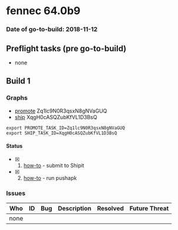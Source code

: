 # fennec 64.0b9

### Date of go-to-build: 2018-11-12

## Preflight tasks (pre go-to-build)
- none

## Build 1  

### Graphs
* [promote](https://tools.taskcluster.net/push-inspector/#/Zq1lc9N0R3qsxN8gNVaGUQ) Zq1lc9N0R3qsxN8gNVaGUQ
* [ship](https://tools.taskcluster.net/push-inspector/#/XqgH0cASQZubKfVL1D3BsQ) XqgH0cASQZubKfVL1D3BsQ
```
export PROMOTE_TASK_ID=Zq1lc9N0R3qsxN8gNVaGUQ
export SHIP_TASK_ID=XqgH0cASQZubKfVL1D3BsQ
```


#### Status
- [x] 1.  [how-to](https://wiki.mozilla.org/Release:Release_Automation_on_Mercurial:Starting_a_Release#Submit_to_Ship_It)  - submit to Shipit
- [x] 2.  [how-to](https://github.com/mozilla-releng/releasewarrior-2.0/blob/master/docs/release-promotion/mobile/howto.md)  - run pushapk

### Issues
| Who                 | ID               | Bug                                                                 | Description                | Resolved                | Future Threat                |
| ------------------- | ---------------- | ------------------------------------------------------------------- | -------------------------- | ----------------------- | ---------------------------- |
| none | | | | | |

